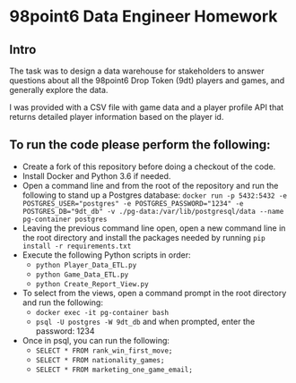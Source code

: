 # 98point6 Data Engineer Homework

## Intro
The task was to design a data warehouse for stakeholders to answer questions
about all the 98point6 Drop Token (9dt) players and games, and generally
explore the data.

I was provided with a CSV file with game data and a player
profile API that returns detailed player information based on the player id.

## To run the code please perform the following:

* Create a fork of this repository before doing a checkout of the code.
* Install Docker and Python 3.6 if needed.
* Open a command line and from the root of the repository and run the following to stand up a Postgres database: `docker run -p 5432:5432 -e POSTGRES_USER="postgres" -e POSTGRES_PASSWORD="1234" -e POSTGRES_DB="9dt_db" -v ./pg-data:/var/lib/postgresql/data --name pg-container postgres`
* Leaving the previous command line open, open a new command line in the root directory and install the packages needed by running `pip install -r requirements.txt`
* Execute the following Python scripts in order:
  - `python Player_Data_ETL.py`
  - `python Game_Data_ETL.py`
  - `python Create_Report_View.py`
* To select from the views, open a command prompt in the root directory and run the following:
  - `docker exec -it pg-container bash`
  - `psql -U postgres -W 9dt_db` and when prompted, enter the password: 1234
* Once in psql, you can run the following:
  - `SELECT * FROM rank_win_first_move;`
  - `SELECT * FROM nationality_games;`
  - `SELECT * FROM marketing_one_game_email;`
